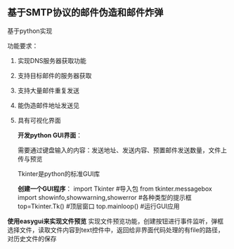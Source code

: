 ## 基于SMTP协议的邮件伪造和邮件炸弹

基于python实现

功能要求：

1. 实现DNS服务器获取功能

2. 支持目标邮件的服务器获取

3. 支持大量邮件重复发送

4. 能伪造邮件地址发送见

5. 具有可视化界面

   

   **开发python GUI界面**：

   需要通过键盘输入的内容：发送地址、发送内容、预置邮件发送数量，文件上传与预览

   Tkinter是python的标准GUI库

   **创建一个GUI程序**：
import Tkinter  #导入包
from tkinter.messagebox import showinfo,showwarning,showerror #各种类型的提示框
top=Tkinter.Tk() #顶层窗口
top.mainloop()  #运行GUI应用

**使用easygui来实现文件预览**
实现文件预览功能，创建按钮进行事件监听，弹框选择文件，读取文件内容到text控件中，返回给非界面代码处理的有file的路径，对历史文件的保存




